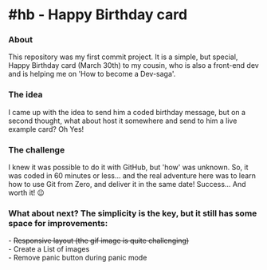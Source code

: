 <h1>#hb - Happy Birthday card</h1>

<h3>About</h3>
This repository was my first commit project. It is a simple, but special, Happy Birthday card (March 30th) to my cousin, who is also a front-end dev and is helping me on 'How to become a Dev-saga'.

<h3>The idea</h3>
I came up with the idea to send him a coded birthday message, but on a second thought, what about host it somewhere and send to him a live example card? Oh Yes! 

<h3>The challenge</h3>
I knew it was possible to do it with GitHub, but 'how' was unknown. So, it was coded in 60 minutes or less... and the real adventure here was to learn how to use Git from Zero, and deliver it in the same date! Success... And worth it! 😉

<h3>What about next? The simplicity is the key, but it still has some space for improvements:</h3>
- <strike>Responsive layout (the gif image is quite challenging)</strike><br />
- Create a List of images<br />
- Remove panic button during panic mode<br />
